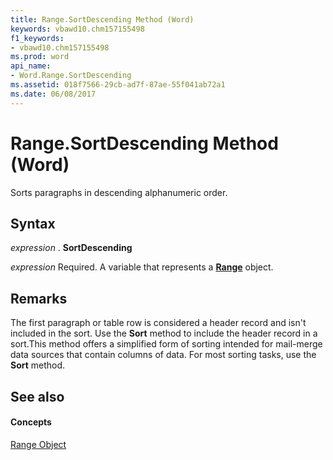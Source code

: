```yaml
---
title: Range.SortDescending Method (Word)
keywords: vbawd10.chm157155498
f1_keywords:
- vbawd10.chm157155498
ms.prod: word
api_name:
- Word.Range.SortDescending
ms.assetid: 018f7566-29cb-ad7f-87ae-55f041ab72a1
ms.date: 06/08/2017
---
```



# Range.SortDescending Method (Word)

Sorts paragraphs in descending alphanumeric order.


## Syntax

 _expression_ . **SortDescending**

 _expression_ Required. A variable that represents a **[Range](range-object-word.md)** object.


## Remarks

The first paragraph or table row is considered a header record and isn't included in the sort. Use the **Sort** method to include the header record in a sort.This method offers a simplified form of sorting intended for mail-merge data sources that contain columns of data. For most sorting tasks, use the **Sort** method.


## See also


#### Concepts


[Range Object](range-object-word.md)

